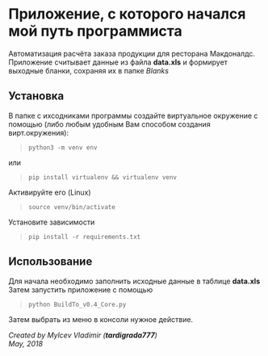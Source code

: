 # Приложение, с которого начался мой путь программиста

Автоматизация расчёта заказа продукции для ресторана Макдоналдс.  
Приложение считывает данные из файла __data.xls__ и формирует выходные бланки, сохраняя их в папке *Blanks*  

## Установка
В папке с ихсодниками программы создайте виртуальное окружение с помощью (либо любым удобным Вам способом создания вирт.окружения):
> `python3 -m venv env`  

или 

> `pip install virtualenv && virtualenv venv`  
  
Активируйте его (Linux)
> `source venv/bin/activate`

Установите зависимости
> `pip install -r requirements.txt`

## Использование
Для начала необходимо заполнить исходные данные в таблице **data.xls**  
Затем запустить приложение с помощью
> `python BuildTo_v0.4_Core.py`

Затем выбрать из меню в консоли нужное действие. 

*Created by Mylcev Vladimir (**tardigrada777**)*  
*May, 2018*